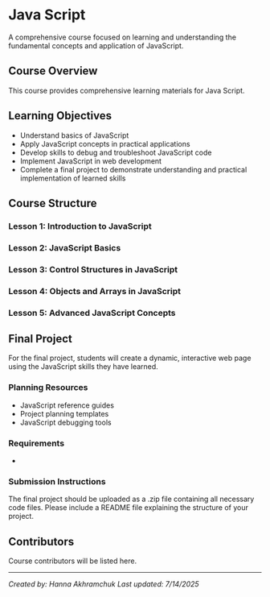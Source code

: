 # Java Script

A comprehensive course focused on learning and understanding the fundamental concepts and application of JavaScript.

## Course Overview

This course provides comprehensive learning materials for Java Script.

## Learning Objectives

- Understand basics of JavaScript
- Apply JavaScript concepts in practical applications
- Develop skills to debug and troubleshoot JavaScript code
- Implement JavaScript in web development
- Complete a final project to demonstrate understanding and practical implementation of learned skills

## Course Structure

### Lesson 1: Introduction to JavaScript
### Lesson 2: JavaScript Basics
### Lesson 3: Control Structures in JavaScript
### Lesson 4: Objects and Arrays in JavaScript
### Lesson 5: Advanced JavaScript Concepts

## Final Project

For the final project, students will create a dynamic, interactive web page using the JavaScript skills they have learned.

### Planning Resources

- JavaScript reference guides
- Project planning templates
- JavaScript debugging tools

### Requirements

- 

### Submission Instructions

The final project should be uploaded as a .zip file containing all necessary code files. Please include a README file explaining the structure of your project.

## Contributors

Course contributors will be listed here.

---

*Created by: Hanna Akhramchuk*
*Last updated: 7/14/2025*